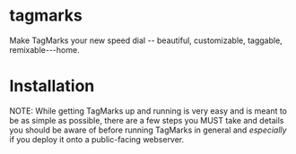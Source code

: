 tagmarks
========

Make TagMarks your new speed dial -- beautiful, customizable, taggable, remixable---home.


Installation
============

NOTE: While getting TagMarks up and running is very easy and is meant to be as
simple as possible, there are a few steps you MUST take and details you should
be aware of before running TagMarks in general and *especially* if you deploy it onto a
public-facing webserver.